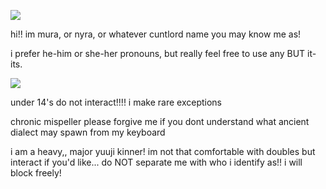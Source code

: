 ![](https://cdn.discordapp.com/attachments/1141444765045506150/1181659508091650230/ezgif.com-gif-maker.gif?ex=6581dd2c&is=656f682c&hm=a1ebb6bc635c6da7bea5a3cb0b03eab92595ee366604d376be68ffa38f5cf3c6&)

hi!! im mura, or nyra, or whatever cuntlord name you may know me as! 

i prefer he-him or she-her pronouns, but really feel free to use any BUT it-its.

![](https://cdn.discordapp.com/attachments/887048432097853440/1185394799977709659/ezgif.com-video-to-gif-converted.gif?ex=658f73ef&is=657cfeef&hm=1271b0003f35386511feff88968f89fc7a206244a6a5ca753d6ecd4cf6c7aa11&)

under 14's do not interact!!!! i make rare exceptions

chronic mispeller please forgive me if you dont understand what ancient dialect may spawn from my keyboard

i am a heavy,, major yuuji kinner! im not that comfortable with doubles but interact if you'd like... do NOT separate me with who i identify as!! i will block freely!
